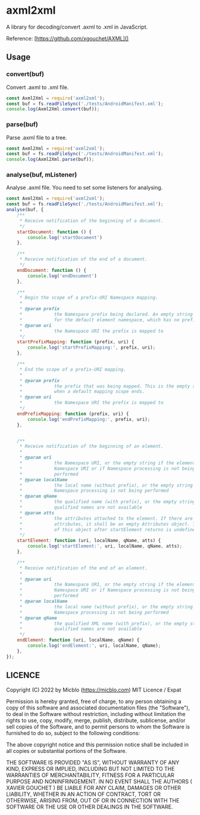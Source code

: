 # axml2xml

A library for decoding/convert .axml to .xml in JavaScript.

Reference: [https://github.com/xgouchet/AXML]()

## Usage

### convert(buf)

Convert .axml to .xml file.

```js
const Axml2Xml = require('axml2xml');
const buf = fs.readFileSync('./tests/AndroidManifest.xml');
console.log(Axml2Xml.convert(buf));
```

### parse(buf)

Parse .axml file to a tree.

```js
const Axml2Xml = require('axml2xml');
const buf = fs.readFileSync('./tests/AndroidManifest.xml');
console.log(Axml2Xml.parse(buf));
```

### analyse(buf, mListener)

Analyse .axml file. You need to set some listeners for analysing.

```js
const Axml2Xml = require('axml2xml');
const buf = fs.readFileSync('./tests/AndroidManifest.xml');
analyse(buf, {
    /**
     * Receive notification of the beginning of a document.
     */
    startDocument: function () {
        console.log('startDocument')
    },

    /**
     * Receive notification of the end of a document.
     */
    endDocument: function () {
        console.log('endDocument')
    },

    /**
     * Begin the scope of a prefix-URI Namespace mapping.
     *
     * @param prefix
     *            the Namespace prefix being declared. An empty string is used
     *            for the default element namespace, which has no prefix.
     * @param uri
     *            the Namespace URI the prefix is mapped to
     */
    startPrefixMapping: function (prefix, uri) {
        console.log('startPrefixMapping:', prefix, uri);
    },

    /**
     * End the scope of a prefix-URI mapping.
     *
     * @param prefix
     *            the prefix that was being mapped. This is the empty string
     *            when a default mapping scope ends.
     * @param uri
     *            the Namespace URI the prefix is mapped to
     */
    endPrefixMapping: function (prefix, uri) {
        console.log('endPrefixMapping:', prefix, uri);
    },


    /**
     * Receive notification of the beginning of an element.
     *
     * @param uri
     *            the Namespace URI, or the empty string if the element has no
     *            Namespace URI or if Namespace processing is not being
     *            performed
     * @param localName
     *            the local name (without prefix), or the empty string if
     *            Namespace processing is not being performed
     * @param qName
     *            the qualified name (with prefix), or the empty string if
     *            qualified names are not available
     * @param atts
     *            the attributes attached to the element. If there are no
     *            attributes, it shall be an empty Attributes object. The value
     *            of this object after startElement returns is undefined
     */
    startElement: function (uri, localName, qName, atts) {
        console.log('startElement:', uri, localName, qName, atts);
    },

    /**
     * Receive notification of the end of an element.
     *
     * @param uri
     *            the Namespace URI, or the empty string if the element has no
     *            Namespace URI or if Namespace processing is not being
     *            performed
     * @param localName
     *            the local name (without prefix), or the empty string if
     *            Namespace processing is not being performed
     * @param qName
     *            the qualified XML name (with prefix), or the empty string if
     *            qualified names are not available
     */
    endElement: function (uri, localName, qName) {
        console.log('endElement:', uri, localName, qName);
    },
});
```

## LICENCE

Copyright (C) 2022 by Micblo (https://micblo.com) MIT Licence / Expat

Permission is hereby granted, free of charge, to any person obtaining a copy of this software and associated documentation files (the "Software"), to deal in the Software without restriction, including without limitation the rights to use, copy, modify, merge, publish, distribute, sublicense, and/or sell copies of the Software, and to permit persons to whom the Software is furnished to do so, subject to the following conditions:

The above copyright notice and this permission notice shall be included in all copies or substantial portions of the Software.

THE SOFTWARE IS PROVIDED "AS IS", WITHOUT WARRANTY OF ANY KIND, EXPRESS OR IMPLIED, INCLUDING BUT NOT LIMITED TO THE WARRANTIES OF MERCHANTABILITY, FITNESS FOR A PARTICULAR PURPOSE AND NONINFRINGEMENT. IN NO EVENT SHALL THE AUTHORS ( XAVIER GOUCHET ) BE LIABLE FOR ANY CLAIM, DAMAGES OR OTHER LIABILITY, WHETHER IN AN ACTION OF CONTRACT, TORT OR OTHERWISE, ARISING FROM, OUT OF OR IN CONNECTION WITH THE SOFTWARE OR THE USE OR OTHER DEALINGS IN THE SOFTWARE.
